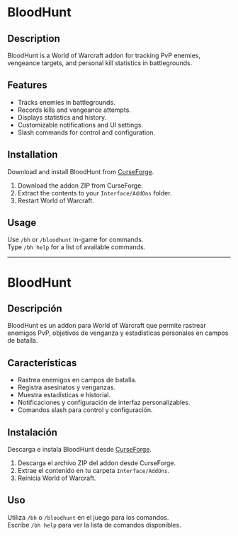 # BloodHunt

## Description
BloodHunt is a World of Warcraft addon for tracking PvP enemies, vengeance targets, and personal kill statistics in battlegrounds.

## Features
- Tracks enemies in battlegrounds.
- Records kills and vengeance attempts.
- Displays statistics and history.
- Customizable notifications and UI settings.
- Slash commands for control and configuration.

## Installation
Download and install BloodHunt from [CurseForge](https://www.curseforge.com/wow/addons/bloodhunt).

1. Download the addon ZIP from CurseForge.
2. Extract the contents to your `Interface/AddOns` folder.
3. Restart World of Warcraft.

## Usage
Use `/bh` or `/bloodhunt` in-game for commands.  
Type `/bh help` for a list of available commands.

---

# BloodHunt

## Descripción
BloodHunt es un addon para World of Warcraft que permite rastrear enemigos PvP, objetivos de venganza y estadísticas personales en campos de batalla.

## Características
- Rastrea enemigos en campos de batalla.
- Registra asesinatos y venganzas.
- Muestra estadísticas e historial.
- Notificaciones y configuración de interfaz personalizables.
- Comandos slash para control y configuración.

## Instalación
Descarga e instala BloodHunt desde [CurseForge](https://www.curseforge.com/wow/addons/bloodhunt).

1. Descarga el archivo ZIP del addon desde CurseForge.
2. Extrae el contenido en tu carpeta `Interface/AddOns`.
3. Reinicia World of Warcraft.

## Uso
Utiliza `/bh` o `/bloodhunt` en el juego para los comandos.  
Escribe `/bh help` para ver la lista de comandos disponibles.
